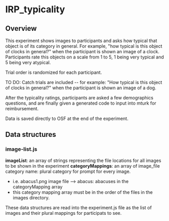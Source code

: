 # IRP_typicality

## Overview 
This experiment shows images to participants and asks how typical that object is of its category in general. 
For example, "how typical is this object of clocks in general?" when the participant is shown an image of a clock. 
Participants rate this objects on a scale from 1 to 5, 1 being very typical and 5 being very atypical. 

Trial order is randomized for each participant. 

TO DO: Catch trials are included -- for example: "How typical is this object of clocks in general?" when the participant is shown an image of a dog. 

After the typicality ratings, participants are asked a few demographics questions, and are finally given a generated code to input into mturk for reimbursement. 

Data is saved directly to OSF at the end of the experiment. 

## Data structures

### image-list.js 

**imageList**: an array of strings representing the file locations for all images to be shown in the experiment
**categoryMappings**: an array of image_file category name: plural category for prompt for every image. 
  * i.e. abacus1.png image file --> abacus: abacuses in the categoryMapping array
  * this category mapping array must be in the order of the files in the images directory. 

These data structures are read into the experiment.js file as the list of images and their plural mappings for participats to see. 
